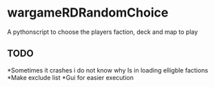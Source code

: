 # wargameRDRandomChoice
A pythonscript to choose the players faction, deck and map to play


## TODO
*Sometimes it crashes i do not know why Is in loading elligble factions
*Make exclude list
*Gui for easier execution

